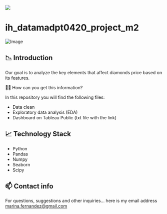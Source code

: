 <p align="left"><img src="https://cdn-images-1.medium.com/max/184/1*2GDcaeYIx_bQAZLxWM4PsQ@2x.png"></p>

# __ih_datamadpt0420_project_m2__

![Image](https://robbreport.com/wp-content/uploads/2019/05/lab-grown-diamonds.jpg?w=1000)


## :chart_with_downwards_trend: **Introduction**

Our goal is to analyze the key elements that affect diamonds price based on its features. 

:woman_technologist: How can you get this information?

In this repository you will find the following files:

* Data clean
* Exploratory data analysis (EDA)
* Dashboard on Tableau Public (txt file with the link)

## :chart_with_upwards_trend: Technology Stack

* Python
* Pandas
* Numpy
* Seaborn
* Scipy

## :mailbox: Contact info

For questions, suggestions and other inquiries... here is my email address [marina.fernandez@gmail.com](m.fernandezban@gmail.com)
